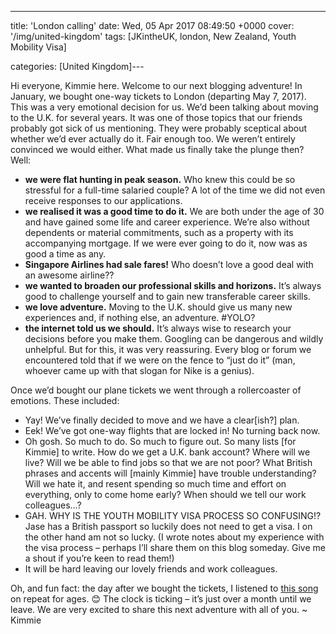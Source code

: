 ---
title: 'London calling'
date: Wed, 05 Apr 2017 08:49:50 +0000
cover: '/img/united-kingdom'
tags: [JKintheUK, london, New Zealand, Youth Mobility Visa]

categories: [United Kingdom]---

Hi everyone, Kimmie here. Welcome to our next blogging adventure! In January, we bought one-way tickets to London (departing May 7, 2017). This was a very emotional decision for us. We’d been talking about moving to the U.K. for several years. It was one of those topics that our friends probably got sick of us mentioning. They were probably sceptical about whether we’d ever actually do it. Fair enough too. We weren’t entirely convinced we would either. What made us finally take the plunge then? Well:

*   **we were flat hunting in peak season.** Who knew this could be so stressful for a full-time salaried couple? A lot of the time we did not even receive responses to our applications.
*   **we realised it was a good time to do it.** We are both under the age of 30 and have gained some life and career experience. We’re also without dependents or material commitments, such as a property with its accompanying mortgage. If we were ever going to do it, now was as good a time as any.
*   **Singapore Airlines had sale fares!** Who doesn’t love a good deal with an awesome airline??
*   **we wanted to broaden our professional skills and horizons.** It’s always good to challenge yourself and to gain new transferable career skills.
*   **we love adventure.** Moving to the U.K. should give us many new experiences and, if nothing else, an adventure. #YOLO?
*   **the internet told us we should.** It’s always wise to research your decisions before you make them. Googling can be dangerous and wildly unhelpful. But for this, it was very reassuring. Every blog or forum we encountered told that if we were on the fence to “just do it” (man, whoever came up with that slogan for Nike is a genius).

Once we’d bought our plane tickets we went through a rollercoaster of emotions. These included:

*   Yay! We’ve finally decided to move and we have a clear\[ish?\] plan.
*   Eek! We’ve got one-way flights that are locked in! No turning back now.
*   Oh gosh. So much to do. So much to figure out. So many lists \[for Kimmie\] to write. How do we get a U.K. bank account? Where will we live? Will we be able to find jobs so that we are not poor? What British phrases and accents will \[mainly Kimmie\] have trouble understanding? Will we hate it, and resent spending so much time and effort on everything, only to come home early? When should we tell our work colleagues…?
*   GAH. WHY IS THE YOUTH MOBILITY VISA PROCESS SO CONFUSING!? Jase has a British passport so luckily does not need to get a visa. I on the other hand am not so lucky. (I wrote notes about my experience with the visa process – perhaps I’ll share them on this blog someday. Give me a shout if you’re keen to read them!)
*   It will be hard leaving our lovely friends and work colleagues.

Oh, and fun fact: the day after we bought the tickets, I listened to [this song](https://www.youtube.com/watch?v=EfK-WX2pa8c) on repeat for ages. 😊 The clock is ticking – it’s just over a month until we leave. We are very excited to share this next adventure with all of you. ~ Kimmie